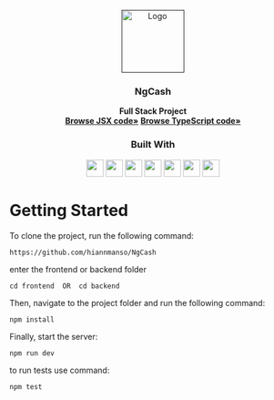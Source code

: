 <br />
<div align="center">
  <a href="">
    <img src="https://ng.cash/_nuxt/img/logo-ngcash-branco.88c5860.svg" alt="Logo" width="110">
  </a>

<h3 align="center">NgCash</h3>

  <p>
 <strong>Full Stack Project</strong>
    <br />
    <a href="https://github.com/hiannmanso/NgCash/tree/main/frontend"><strong>Browse JSX code»</strong></a>
    <a href="https://github.com/hiannmanso/NgCash/tree/main/backend"><strong>Browse TypeScript code»</strong></a>
</div>

<div align="center">
  <h3>Built With</h3>

  <img src="https://img.shields.io/badge/PostgreSQL-316192?style=for-the-badge&logo=postgresql&logoColor=white" height="30px"/>
  <img src="https://img.shields.io/badge/TypeScript-007ACC?style=for-the-badge&logo=typescript&logoColor=white" height="30px"/>
  <img src="https://img.shields.io/badge/Node.js-43853D?style=for-the-badge&logo=node.js&logoColor=white" height="30px"/>  
  <img src="https://img.shields.io/badge/Express.js-404D59?style=for-the-badge&logo=express.js&logoColor=white" height="30px"/>
  <img src="https://img.shields.io/badge/React-20232A?style=for-the-badge&logo=react&logoColor=61DAFB" height="30px"/>
  <img src="https://img.shields.io/badge/React_Router-CA4245?style=for-the-badge&logo=react-router&logoColor=white" height="30px"/>
  <img src="https://img.shields.io/badge/styled--components-DB7093?style=for-the-badge&logo=styled-components&logoColor=white" height="30px"/>
</div>


# Getting Started


To clone the project, run the following command:

```git
https://github.com/hiannmanso/NgCash
```
enter the frontend or backend folder
```git
cd frontend  OR  cd backend
```


Then, navigate to the project folder and run the following command:

```git
npm install
```

Finally, start the server:

```git
npm run dev
```

to run tests use command:
```git
npm test
```

